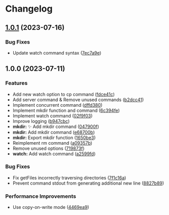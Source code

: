 # Changelog

## [1.0.1](https://github.com/araguma/npm-dev-utils/compare/v1.0.0...v1.0.1) (2023-07-16)


### Bug Fixes

* Update watch command syntax ([7ec7a9e](https://github.com/araguma/npm-dev-utils/commit/7ec7a9efdba0dc2c7f3bebdf959367e0ad997781))

## 1.0.0 (2023-07-11)


### Features

* Add new watch option to cp command ([fdce41c](https://github.com/araguma/npm-dev-utils/commit/fdce41c79297790331f0e3c9ad21dc23b9249c85))
* Add server command & Remove unused commands ([b2dcc41](https://github.com/araguma/npm-dev-utils/commit/b2dcc41f5ade8cf9bea55ebfd71b5db7011d5725))
* Implement concurrent command ([dffd380](https://github.com/araguma/npm-dev-utils/commit/dffd380c336a497492d8a8176c69c22457af251d))
* Implement mkdir function and command ([6c394fe](https://github.com/araguma/npm-dev-utils/commit/6c394fefe59eba2fb567900a8eec9885bab9ceef))
* Implement watch command ([02f9f03](https://github.com/araguma/npm-dev-utils/commit/02f9f03157a3e4f2f07d7a67e29e3a4d20154d37))
* Improve logging ([b947cbc](https://github.com/araguma/npm-dev-utils/commit/b947cbc51c5efeb07e636999d846abd695e7657e))
* **mkdir:** :sparkles: Add mkdir command ([047900f](https://github.com/araguma/npm-dev-utils/commit/047900f0b372f4dfb8661709e5748ab0e41a2da4))
* **mkdir:** Add mkdir command ([e68700b](https://github.com/araguma/npm-dev-utils/commit/e68700b6dabd4bdd7aab2f844862d56d16777989))
* **mkdir:** Export mkdir function ([1650be3](https://github.com/araguma/npm-dev-utils/commit/1650be35c78c0100bd1af51d6e46a85f34652f90))
* Reimplement rm command ([a09357b](https://github.com/araguma/npm-dev-utils/commit/a09357bd75ed908d98fd44cd3d6b97c3c3078644))
* Remove unused options ([719873f](https://github.com/araguma/npm-dev-utils/commit/719873f49528005d6bf0558942c06d3812338586))
* **watch:** Add watch command ([a2599fd](https://github.com/araguma/npm-dev-utils/commit/a2599fdd5d5d11878ad7c9465b509d47eff82729))


### Bug Fixes

* Fix getFiles incorrectly traversing directories ([7f1c16a](https://github.com/araguma/npm-dev-utils/commit/7f1c16a7174a54a8dada6af44f549ca343c354a5))
* Prevent command stdout from generating additional new line ([8827b89](https://github.com/araguma/npm-dev-utils/commit/8827b89035e6a3fdf214756d1d5872fe60c6a989))


### Performance Improvements

* Use copy-on-write mode ([4469ea9](https://github.com/araguma/npm-dev-utils/commit/4469ea97c885024d5a20afe715e9b818fc512398))
